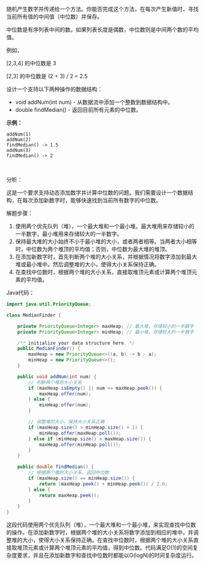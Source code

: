 随机产生数字并传递给一个方法。你能否完成这个方法，在每次产生新值时，寻找当前所有值的中间值（中位数）并保存。

中位数是有序列表中间的数。如果列表长度是偶数，中位数则是中间两个数的平均值。

例如，

[2,3,4] 的中位数是 3

[2,3] 的中位数是 (2 + 3) / 2 = 2.5

设计一个支持以下两种操作的数据结构：

- void addNum(int num) - 从数据流中添加一个整数到数据结构中。
- double findMedian() - 返回目前所有元素的中位数。

**示例：**

```
addNum(1)
addNum(2)
findMedian() -> 1.5
addNum(3) 
findMedian() -> 2
```

​          





分析：

这是一个要求支持动态添加数字并计算中位数的问题。我们需要设计一个数据结构，在每次添加新数字时，能够快速找到当前所有数字的中位数。

解题步骤：

1. 使用两个优先队列（堆），一个最大堆和一个最小堆。最大堆用来存储较小的一半数字，最小堆用来存储较大的一半数字。
2. 保持最大堆的大小始终不小于最小堆的大小，或者两者相等。当两者大小相等时，中位数为两个堆顶的平均值；否则，中位数为最大堆的堆顶。
3. 在添加新数字时，首先判断两个堆的大小关系，并根据情况将数字添加到最大堆或最小堆中。然后调整堆的大小，使得大小关系保持正确。
4. 在查找中位数时，根据两个堆的大小关系，直接取堆顶元素或计算两个堆顶元素的平均值。

Java代码：

```java
import java.util.PriorityQueue;

class MedianFinder {

    private PriorityQueue<Integer> maxHeap; // 最大堆，存储较小的一半数字
    private PriorityQueue<Integer> minHeap; // 最小堆，存储较大的一半数字

    /** initialize your data structure here. */
    public MedianFinder() {
        maxHeap = new PriorityQueue<>((a, b) -> b - a);
        minHeap = new PriorityQueue<>();
    }

    public void addNum(int num) {
        // 判断两个堆的大小关系
        if (maxHeap.isEmpty() || num <= maxHeap.peek()) {
            maxHeap.offer(num);
        } else {
            minHeap.offer(num);
        }

        // 调整堆的大小，保持大小关系正确
        if (maxHeap.size() > minHeap.size() + 1) {
            minHeap.offer(maxHeap.poll());
        } else if (minHeap.size() > maxHeap.size()) {
            maxHeap.offer(minHeap.poll());
        }
    }

    public double findMedian() {
        // 根据两个堆的大小关系，返回中位数
        if (maxHeap.size() == minHeap.size()) {
            return (maxHeap.peek() + minHeap.peek()) / 2.0;
        } else {
            return maxHeap.peek();
        }
    }
}
```

这段代码使用两个优先队列（堆），一个最大堆和一个最小堆，来实现查找中位数的操作。在添加新数字时，根据两个堆的大小关系将数字添加到相应的堆中，并调整堆的大小，使得大小关系保持正确。在查找中位数时，根据两个堆的大小关系直接取堆顶元素或计算两个堆顶元素的平均值，得到中位数。代码满足O(1)的空间复杂度要求，并且在添加新数字和查找中位数时都能以O(logN)的时间复杂度运行。